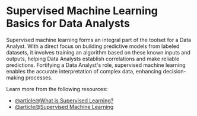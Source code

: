 # Supervised Machine Learning Basics for Data Analysts

Supervised machine learning forms an integral part of the toolset for a Data Analyst. With a direct focus on building predictive models from labeled datasets, it involves training an algorithm based on these known inputs and outputs, helping Data Analysts establish correlations and make reliable predictions. Fortifying a Data Analyst's role, supervised machine learning enables the accurate interpretation of complex data, enhancing decision-making processes.

Learn more from the following resources:

- [@article@What is Supervised Learning?](https://cloud.google.com/discover/what-is-supervised-learning)
- [@article@Supervised Machine Learning](https://www.datacamp.com/blog/supervised-machine-learning)
